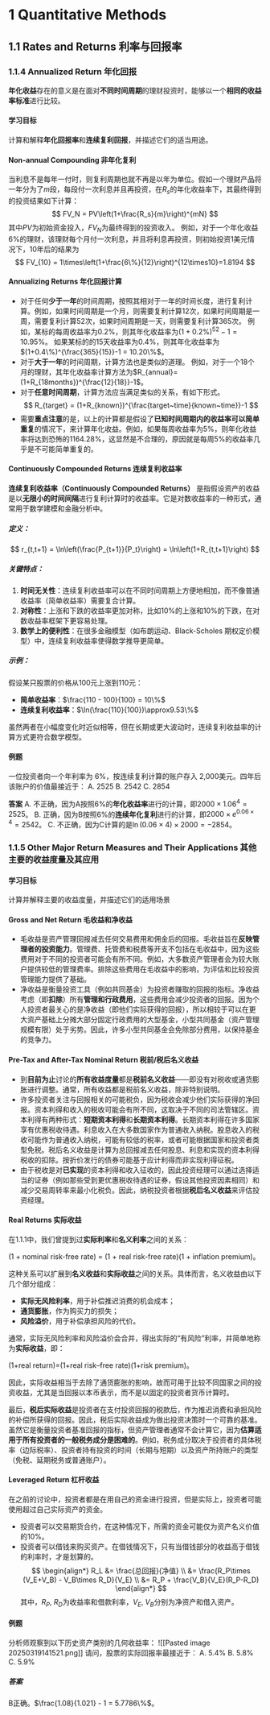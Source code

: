 # 1 Quantitative Methods
## 1.1 Rates and Returns 利率与回报率
### 1.1.4 Annualized Return 年化回报

**年化收益**存在的意义是在面对**不同时间周期**的理财投资时，能够以一个**相同的收益率标准**进行比较。
#### 学习目标

计算和解释**年化回报率**和**连续复利回报**，并描述它们的适当用途。

#### Non-annual Compounding 非年化复利

当利息不是每年一付时，则复利周期也就不再是以年为单位。假如一个理财产品将一年分为了$m$段，每段付一次利息并且再投资，在$R_s$的年化收益率下，其最终得到的投资结果如下计算：
$$
FV_N = PV\left(1+\frac{R_s}{m}\right)^{mN}
$$
其中$PV$为初始资金投入，$FV_N$为最终得到的投资收入。
例如，对于一个年化收益6%的理财，该理财每个月付一次利息，并且将利息再投资，则初始投资1美元情况下，10年后的结果为
$$
FV_{10} = 1\times\left(1+\frac{6\%}{12}\right)^{12\times10}=1.8194
$$

#### Annualizing Returns 年化回报计算

- 对于任何**少于一年**的时间周期，按照其相对于一年的时间长度，进行复利计算。例如，如果时间周期是一个月，则需要复利计算12次，如果时间周期是一周，需要复利计算52次，如果时间周期是一天，则需要复利计算365次。
	例如，某标的每周收益率为0.2%，则其年化收益率为$(1+0.2\%)^{52}-1 = 10.95\%$。
	如果某标的的15天收益率为0.4%，则其年化收益率为$(1+0.4\%)^{\frac{365}{15}}-1 = 10.20\%$。
- 对于**大于一年**的时间周期，计算方法也是类似的道理。
	例如，对于一个18个月的理财，其年化收益率计算方法为$R_{annual}=(1+R_{18months})^{\frac{12}{18}}-1$。
- 对于**任意时间周期**，计算方法应当满足类似的关系，有如下形式。
$$
	R_{target} = (1+R_{known})^{\frac{target~time}{known~time}}-1
	$$
- 需要**重点注意**的是，以上的计算都是假设了**已知时间周期内的收益率可以简单重复**的情况下，来计算年化收益。例如，如果每周收益率为5%，则年化收益率将达到恐怖的1164.28%，这显然是不合理的，原因就是每周5%的收益率几乎是不可能简单重复的。

#### Continuously Compounded Returns 连续复利收益率

**连续复利收益率（Continuously Compounded Returns）** 是指假设资产的收益是以**无限小的时间间隔**进行复利计算时的收益率。它是对数收益率的一种形式，通常用于数学建模和金融分析中。

##### 定义：
$$
r_{t,t+1} = \ln\left(\frac{P_{t+1}}{P_t}\right) = \ln\left(1+R_{t,t+1}\right)
$$

##### 关键特点：

1. **时间无关性**：连续复利收益率可以在不同时间周期上方便地相加，而不像普通收益率（简单收益率）需要复合计算。
2. **对称性**：上涨和下跌的收益率更加对称，比如10%的上涨和10%的下跌，在对数收益率框架下更容易处理。
3. **数学上的便利性**：在很多金融模型（如布朗运动、Black-Scholes 期权定价模型）中，连续复利收益率使得数学推导更简单。

##### 示例：

假设某只股票的价格从100元上涨到110元：

- **简单收益率**：$\frac{110 - 100}{100} = 10\%$
- **连续复利收益率**：$\ln⁡(\frac{110}{100})\approx9.53\%$

虽然两者在小幅度变化时近似相等，但在长期或更大波动时，连续复利收益率的计算方式更符合数学模型。

#### 例题

一位投资者向一个年利率为 6%，按连续复利计算的账户存入 2,000美元。四年后该账户的价值最接近于：
A. 2525
B. 2542
C. 2854

**答案**
A. 不正确，因为A按照6%的**年化收益率**进行的计算，即$2000\times 1.06^4=2525$。
B. 正确，因为B按照6%的**连续年化复利**进行的计算，即$2000\times e^{0.06\times4}=2542$。
C. 不正确，因为C计算的是$\ln\left(0.06\times4\right)\times 2000=-2854$。

### 1.1.5 Other Major Return Measures and Their Applications 其他主要的收益度量及其应用

#### 学习目标

计算并解释主要的收益度量，并描述它们的适用场景

#### Gross and Net Return 毛收益和净收益

- 毛收益是资产管理回报减去任何交易费用和佣金后的回报。毛收益旨在**反映管理者的投资能力**。管理费、托管费和税费等开支不包括在毛收益中，因为这些费用对于不同的投资者可能会有所不同。例如，大多数资产管理者会为较大账户提供较低的管理费率。排除这些费用在毛收益中的影响，为评估和比较投资管理能力提供了基础。
- 净收益是衡量投资工具（例如共同基金）为投资者赚取的回报的指标。净收益考虑（即**扣除**）所有**管理和行政费用**，这些费用会减少投资者的回报。因为个人投资者最关心的是净收益（即他们实际获得的回报），所以相较于可以在更大资产基础上分摊大部分固定行政费用的大型基金，小型共同基金（资产管理规模有限）处于劣势。因此，许多小型共同基金会免除部分费用，以保持基金的竞争力。

#### Pre-Tax and After-Tax Nominal Return 税前/税后名义收益

- 到**目前为止**讨论的**所有收益度量**都是**税前名义收益**——即没有对税收或通货膨胀进行调整。通常，所有收益都是税前名义收益，除非特别说明。
- 许多投资者关注与回报相关的可能税负，因为税收会减少他们实际获得的净回报。资本利得和收入的税收可能会有所不同，这取决于不同的司法管辖区。资本利得有两种形式：**短期资本利得**和**长期资本利得**。长期资本利得在许多国家享有优惠税收待遇。利息收入在大多数国家作为普通收入纳税。股息收入的税收可能作为普通收入纳税，可能有较低的税率，或者可能根据国家和投资者类型免税。税后名义收益是计算为总回报减去任何股息、利息和实现的资本利得税收的扣除。按折价发行的债券可能基于应计利得而非实现利得征税。
- 由于税收是对**已实现**的资本利得和收入征收的，因此投资经理可以通过选择适当的证券（例如那些受到更优惠税收待遇的证券，假设其他投资因素相同）和减少交易周转率来最小化税负。因此，纳税投资者根据**税后名义收益**来评估投资经理。

#### Real Returns 实际收益

在1.1.1中，我们曾提到过**实际利率**和**名义利率**之间的关系：

(1 + nominal risk-free rate) = (1 + real risk-free rate)(1 + inflation premium)。

这种关系可以扩展到**名义收益**和**实际收益**之间的关系。具体而言，名义收益由以下几个部分组成：

- **实际无风险利率**，用于补偿推迟消费的机会成本；
- **通货膨胀**，作为购买力的损失；
- **风险溢价**，用于补偿承担风险的代价。

通常，实际无风险利率和风险溢价会合并，得出实际的“有风险”利率，并简单地称为**实际收益**，即：

(1+real return)=(1+real risk–free rate)(1+risk premium)。

因此，实际收益相当于去除了通货膨胀的影响，故而可用于比较不同国家之间的投资收益，尤其是当回报以本币表示，而不是以固定的投资者货币计算时。

最后，**税后实际收益**是投资者在支付投资回报的税款后，作为推迟消费和承担风险的补偿所获得的回报。因此，税后实际收益成为做出投资决策时一个可靠的基准。虽然它是衡量投资者基准回报的指标，但资产管理者通常不会计算它，因为**估算适用于所有投资者的一般税务成分是困难的**。例如，税务成分取决于投资者的具体税率（边际税率）、投资者持有投资的时间（长期与短期）以及资产所持账户的类型（免税、延期税务或普通账户）。

#### Leveraged Return 杠杆收益

在之前的讨论中，投资者都是在用自己的资金进行投资，但是实际上，投资者可能使用超过自己实际资产的资金。
- 投资者可以交易期货合约，在这种情况下，所需的资金可能仅为资产名义价值的10%。
- 投资者可以借钱来购买资产。在借钱情况下，只有当借钱部分的收益高于借钱的利率时，才是划算的。
  $$
   \begin{align*}
   R_L &= \frac{总回报}{净值} \\
   &= \frac{R_P\times (V_E+V_B) - V_B\times R_D}{V_E} \\
   &= R_P + \frac{V_B}{V_E}(R_P-R_D)
   \end{align*}
   $$
   其中，$R_P,~ R_D$为收益率和借款利率，$V_E,~V_B$分别为净资产和借入资产。

#### 例题

分析师观察到以下历史资产类别的几何收益率：
![[Pasted image 20250319141521.png]]
请问，股票的实际回报率最接近于：
A. 5.4%
B. 5.8%
C. 5.9%

##### 答案
B正确。$\frac{1.08}{1.021} - 1 = 5.7786\%$。





